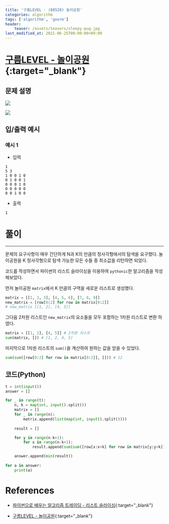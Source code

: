 ```yaml
---
title: '구름LEVEL - (88520) 놀이공원'
categories: algorithm
tags: ['algorithm', 'goorm']
header:
    teaser: /assets/teasers/sleepy-pug.jpg
last_modified_at: 2021-06-25T00:00:00+09:00
---
```


# [구름LEVEL - 놀이공원](https://level.goorm.io/exam/88520/%EB%86%80%EC%9D%B4%EA%B3%B5%EC%9B%90/quiz/1){:target="_blank"}

## 문제 설명

![](https://user-images.githubusercontent.com/69145799/117331195-7b011b00-aed1-11eb-86ad-ddd5430cb965.png)

![](https://user-images.githubusercontent.com/69145799/117331291-966c2600-aed1-11eb-8697-361da68df33c.png)

## 입/출력 예시

### 예시 1

* 입력

```
1
5 3
1 0 0 1 0
0 1 0 0 1
0 0 0 1 0
0 0 0 0 0
0 0 1 0 0
```

* 출력

```
1
```

# 풀이

- - -   

문제의 요구사항이 매우 간단하게 N과 K의 만큼의 정사각형에서의 탐색을 요구했다. 놀이공원을 K 정사각형으로 탐색 가능한 모든 수들 중 최소값을 리턴하면 되었다.

코드를 작성하면서 파이썬의 리스트 슬라이싱을 이용하여 `pythonic`한 알고리즘을 작성해보았다.

먼저 놀이공원 `matrix`에서 K 만큼의 구역을 새로운 리스트로 생성했다.

```python
matrix = [[1, 2, 3], [4, 5, 6], [7, 8, 9]]
new_matrix = [row[0:2] for row in matrix[0:2]]
# new_matrix [[1, 2], [4, 5]]
```


그다음 2차원 리스트인 `new_matrix`의 요소들을 모두 포함하는 1차원 리스트로 변환 하였다.

```python
matrix = [[1, 2], [4, 5]] # 2차원 리스트
sum(matrix, []) # [1, 2, 4, 5]
```

마지막으로 1차원 리스트의 `sum()`을 계산하여 원하는 값을 얻을 수 있었다.

```python
sum(sum([row[0:2] for row in matrix[0:2]], [])) # 12
```

## 코드(Python)


```python
t = int(input())
answer = []

for _ in range(t):
    n, k = map(int, input().split())
    matrix = []
    for _ in range(n):
        matrix.append(list(map(int, input().split())))
        
    result = []

    for y in range(n-k+1):
        for x in range(n-k+1):
            result.append(sum(sum([row[x:x+k] for row in matrix[y:y+k]], [])))

    answer.append(min(result))
    
for a in answer:
    print(a)
```

# References

* [파이썬으로 배우는 알고리즘 트레이딩 - 리스트 슬라이싱](https://wikidocs.net/2849){:target="_blank"}

* [구름LEVEL - 놀이공원](https://level.goorm.io/exam/88520/%EB%86%80%EC%9D%B4%EA%B3%B5%EC%9B%90/quiz/1){:target="_blank"}
